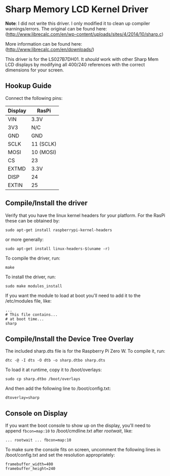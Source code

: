 # Sharp Memory LCD Kernel Driver

**Note**: I did not write this driver. I only modified it to clean up compiler warnings/errors. The original can be found here:
(http://www.librecalc.com/en/wp-content/uploads/sites/4/2014/10/sharp.c)

More information can be found here:
(http://www.librecalc.com/en/downloads/)

This driver is for the LS027B7DH01. It *should* work with other Sharp Mem LCD displays by modifying all 400/240 references with the correct dimensions for your screen.

## Hookup Guide
Connect the following pins:

Display | RasPi
------- | ---------
VIN     | 3.3V      
3V3     | N/C       
GND     | GND       
SCLK    | 11 (SCLK) 
MOSI    | 10 (MOSI) 
CS      | 23        
EXTMD   | 3.3V      
DISP    | 24        
EXTIN   | 25        

## Compile/Install the driver
Verify that you have the linux kernel headers for your platform. For the RasPi these can be obtained by:
```
sudo apt-get install raspberrypi-kernel-headers
```
or more generally:
```
sudo apt-get install linux-headers-$(uname -r)
```

To compile the driver, run:
```
make
```

To install the driver, run:
```
sudo make modules_install
```

If you want the module to load at boot you'll need to add it to the /etc/modules file, like:
```
...
# This file contains...
# at boot time...
sharp
```

## Compile/Install the Device Tree Overlay
The included sharp.dts file is for the Raspberry Pi Zero W. To compile it, run:
```
dtc -@ -I dts -O dtb -o sharp.dtbo sharp.dts
```

To load it at runtime, copy it to /boot/overlays:
```
sudo cp sharp.dtbo /boot/overlays
```

And then add the following line to /boot/config.txt:
```
dtoverlay=sharp
```

## Console on Display
If you want the boot console to show up on the display, you'll need to append `fbcon=map:10` to /boot/cmdline.txt after *rootwait*, like:
```
... rootwait ... fbcon=map:10
```

To make sure the console fits on screen, uncomment the following lines in /boot/config.txt and set the resolution appropriately:
```
framebuffer_width=400
framebuffer_height=240
```
